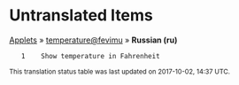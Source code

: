 # Untranslated Items
[Applets](../../../README.md) &#187; [temperature@fevimu](../README.md) &#187; **Russian (ru)**

       1	Show temperature in Fahrenheit

<sup>This translation status table was last updated on 2017-10-02, 14:37 UTC.</sup>
